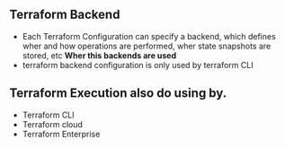 ## Terraform Backend 

- Each Terraform Configuration can specify a backend, which defines wher and how operations are performed, wher state snapshots are stored, etc
**Wher this backends are used**
- terraform backend configuration is only used by terraform CLI
## Terraform Execution also do using by.
- Terraform CLI
- Terraform cloud
- Terraform Enterprise
